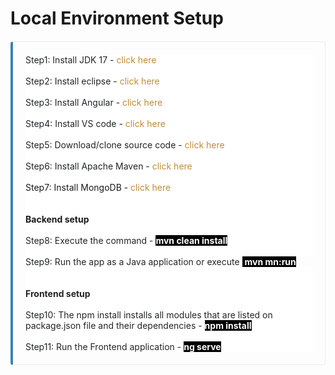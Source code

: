 # Local Environment Setup

<div class="github" style="border-color: rgb(233, 236, 239) rgb(233, 236, 239) rgb(233, 236, 239) rgb(58, 131, 181); border-image: initial; border-radius: 0.25rem; border-style: solid; border-width: 1px 1px 1px 0.25rem; box-sizing: border-box; margin-bottom: 1.25rem; margin-top: 1.25rem; overflow-wrap: break-word; padding: 1.25rem;"><p style="background-color: white; box-sizing: border-box; color: #212529; margin: 0px;"><span style="font-family: inherit;">Step1: Install JDK 17 -&nbsp;<a href="https://www.oracle.com/java/technologies/downloads/" style="background: transparent; color: #bf8b38; text-decoration-line: none;">click here</a></span></p><p style="background-color: white; box-sizing: border-box; color: #212529; margin: 0px;"><span style="font-family: inherit;"><br></span></p><p style="background-color: white; box-sizing: border-box; color: #212529; margin: 0px;"><span style="font-family: inherit;">Step2: Install eclipse -&nbsp;<a href="https://www.eclipse.org/downloads/" style="background: transparent; color: #bf8b38; text-decoration-line: none;">click here</a></span></p><p style="background-color: white; box-sizing: border-box; color: #212529; margin: 0px;"><span style="font-family: inherit;"><br></span></p><p style="background-color: white; box-sizing: border-box; color: #212529; margin: 0px;"><span style="font-family: inherit;">Step3: Install Angular -&nbsp;<a href="https://angular.io/guide/setup-local" style="background: transparent; color: #bf8b38; text-decoration-line: none;">click here</a></span></p><p style="background-color: white; box-sizing: border-box; color: #212529; margin: 0px;"><span style="font-family: inherit;"><br></span></p><p style="background-color: white; box-sizing: border-box; color: #212529; margin: 0px;"><span style="font-family: inherit;">Step4: Install VS code -&nbsp;<a href="https://code.visualstudio.com/" style="background: transparent; color: #bf8b38; text-decoration-line: none;">click here</a></span></p><p style="background-color: white; box-sizing: border-box; color: #212529; margin: 0px;"><span style="font-family: inherit;"><br></span></p><p style="background-color: white; box-sizing: border-box; color: #212529; margin: 0px;"><span style="font-family: inherit;">Step5: Download/clone source code -&nbsp;<a href="https://github.com/knowledgefactory4u/Micronaut" style="background: transparent; color: #bf8b38; text-decoration-line: none;">click here</a></span></p><p style="background-color: white; box-sizing: border-box; color: #212529; margin: 0px;"><span style="font-family: inherit;"><br></span></p><p style="background-color: white; box-sizing: border-box; margin: 0px;"><span style="color: #212529;"><span style="font-family: inherit;">Step6: Install Apache Maven -&nbsp;<a href="https://maven.apache.org/install.html" style="background: transparent; color: #bf8b38; text-decoration-line: none;">click here</a></span></span></p><p style="background-color: white; box-sizing: border-box; margin: 0px;"><span style="font-family: inherit;"><br></span></p><p style="background-color: white; box-sizing: border-box; margin: 0px;"><span style="font-family: inherit;">Step7: Install MongoDB -&nbsp;<a href="https://www.mongodb.com/try/download/community" style="background: transparent; color: #bf8b38; text-decoration-line: none;">click here</a></span></p><p style="background-color: white; box-sizing: border-box; margin: 0px;"><span style="font-family: inherit;"><br></span></p><p style="background-color: white; box-sizing: border-box; margin: 0px;"><span style="font-family: inherit;"><br></span></p><h4 style="background-color: white; box-sizing: border-box; font-weight: 400; margin: 0px;"><b><span style="font-family: inherit;">Backend setup</span></b></h4><div style="background-color: white;"><b><span style="font-family: inherit;"><br></span></b></div><p style="background-color: white; box-sizing: border-box; margin: 0px;"><span style="font-family: inherit;"><span style="color: #212529;">Step8: Execute the command -&nbsp;</span><b><span style="background-color: black; color: white;">mvn clean install</span></b></span></p><p style="background-color: white; box-sizing: border-box; color: #212529; margin: 0px;"><span style="font-family: inherit;"><br></span></p><p style="box-sizing: border-box; margin: 0px;"><span style="font-family: inherit;"><span style="background-color: white; color: #212529;">Step9: Run the app as a Java application or execute&nbsp;</span><span style="background-color: black; color: white;">&nbsp;</span></span><span style="color: white;"><b style="background-color: black;">mvn mn:run</b></span></p><p style="background-color: white; box-sizing: border-box; margin: 0px;"><b><span style="background-color: black; color: white;"><span style="font-family: inherit;"><br></span></span></b></p><p style="background-color: white; box-sizing: border-box; color: #212529; margin: 0px;"><span style="font-family: inherit;"><br></span></p><h4 style="background-color: white; box-sizing: border-box; color: #212529; font-weight: 400; margin: 0px;"><b><span style="font-family: inherit;">Frontend setup</span></b></h4><div style="background-color: white;"><b><span style="font-family: inherit;"><br></span></b></div><p style="background-color: white; box-sizing: border-box; margin: 0px;"><span style="font-family: inherit;"><span style="color: #212529;">Step10:&nbsp;The npm install installs all modules that are listed on package.json file and their dependencies -&nbsp;</span><span style="background-color: black;"><span style="color: white;"><b>npm install</b></span></span></span></p><p style="background-color: white; box-sizing: border-box; color: #212529; margin: 0px;"><span style="font-family: inherit;"><br></span></p><p style="background-color: white; box-sizing: border-box; margin: 0px;"><span style="font-family: inherit;"><span style="color: #212529;">Step11: Run the Frontend application -&nbsp;</span><b><span style="background-color: black; color: white;">ng serve</span></b></span></p></div>

